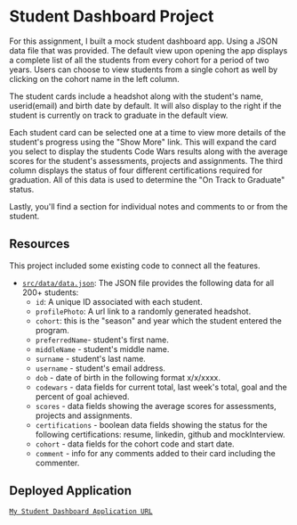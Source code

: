 


# Student Dashboard Project

For this assignment, I built a mock student dashboard app. Using a JSON data file that was provided. The default view upon opening the app displays a complete list of all the students from every cohort for a period of two years. Users can choose to view students from a single cohort as well by clicking on the cohort name in the left column. 

The student cards include a headshot along with the student's name, userid(email) and birth date by default. It will also display to the right if the student is currently on track to graduate in the default view. 

Each student card can be selected one at a time to view more details of the student's progress using the "Show More" link. This will expand the card you select to display the students Code Wars results along with the average scores for the student's assessments, projects and assignments. The third column displays the status of four different certifications required for graduation. All of this data is used to determine the "On Track to Graduate" status.

Lastly, you'll find a section for individual notes and comments to or from the student.


## Resources

This project included some existing code to connect all the features.
- [`src/data/data.json`](./src/data/data.json): The JSON file provides the following data for all 200+ students:
  - `id`: A unique ID associated with each student.
  - `profilePhoto`: A url link to a randomly generated headshot.
  - `cohort`: this is the "season" and year which the student entered the program.
  - `preferredName`- student's first name.
  - `middleName` - student's middle name.
  - `surname` - student's last name.
  - `username` - student's email address.
  - `dob` - date of birth in the following format x/x/xxxx.
  - `codewars` - data fields for current total, last week's total, goal and the percent of goal achieved.
  - `scores` - data fields showing the average scores for assessments, projects and assignments.
  - `certifications` - boolean data fields showing the status for the following certifications: resume, linkedin, github and mockInterview.
  - `cohort` - data fields for the cohort code and start date.
  - `comment` - info for any comments added to their card  including the commenter.
 

## Deployed Application

[`My Student Dashboard Application URL`]([https://ephemeral-chimera-961557.netlify.app/])  

